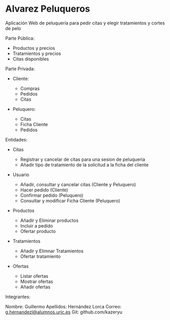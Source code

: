 # Alvarez Peluqueros
Aplicación Web de peluquería para pedir citas y elegir tratamientos y cortes de pelo

Parte Pública:
  - Productos y precios
  - Tratamientos y precios
  - Citas disponibles

Parte Privada:

  - Cliente:
    - Compras
    - Pedidos
    - Citas
 
  - Peluquero:
    - Citas
    - Ficha Cliente
    - Pedidos

Entidades:

  - Citas
    - Registrar y cancelar de citas para una sesion de peluqueria
    - Añadir tipo de tratamiento de la solicitud a la ficha del cliente
  
  - Usuario
    - Añadir, consultar y cancelar citas (Cliente y Peluquero)
    - Hacer pedido (Cliente)
    - Confirmar pedido (Peluquero)
    - Consultar y modificar Ficha Cliente (Peluquero)
  
  - Productos
    - Añadir y Eliminar productos
    - Incluir a pedido
    - Ofertar producto
  
  - Tratamientos
    - Añadir y Elimnar Tratamientos
    - Ofertar tratamiento
  
  - Ofertas
    - Listar ofertas
    - Mostrar ofertas
    - Añadir ofertas

Integrantes:

  Nombre: Guillermo 
  Apellidos: Hernández Lorca
  Correo: g.hernandezl@alumnos.urjc.es
  Git: github.com/kazeryu
